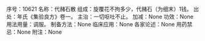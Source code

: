 序号：10621
名称：代赭石散
组成：旋覆花不拘多少，代赭石（为细末）1钱。
出处：年氏《集验良方》卷一。
主治：一切呕吐不止。
加减：None
功效：None
用法用量：调服。
制备方法：None
临床应用：None
各家论述：None
用药禁忌：None
附注：None
